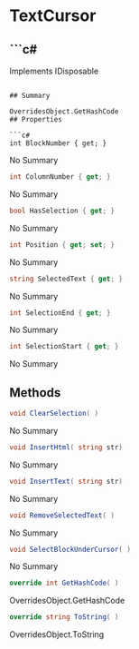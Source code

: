 # TextCursor

## ```c#
Implements IDisposable
```

## Summary

OverridesObject.GetHashCode
## Properties

```c#
int BlockNumber { get; } 
```
No Summary
```c#
int ColumnNumber { get; } 
```
No Summary
```c#
bool HasSelection { get; } 
```
No Summary
```c#
int Position { get; set; } 
```
No Summary
```c#
string SelectedText { get; } 
```
No Summary
```c#
int SelectionEnd { get; } 
```
No Summary
```c#
int SelectionStart { get; } 
```
No Summary
## Methods

```c#
void ClearSelection( ) 
```
No Summary
```c#
void InsertHtml( string str) 
```
No Summary
```c#
void InsertText( string str) 
```
No Summary
```c#
void RemoveSelectedText( ) 
```
No Summary
```c#
void SelectBlockUnderCursor( ) 
```
No Summary
```c#
override int GetHashCode( ) 
```
OverridesObject.GetHashCode
```c#
override string ToString( ) 
```
OverridesObject.ToString
